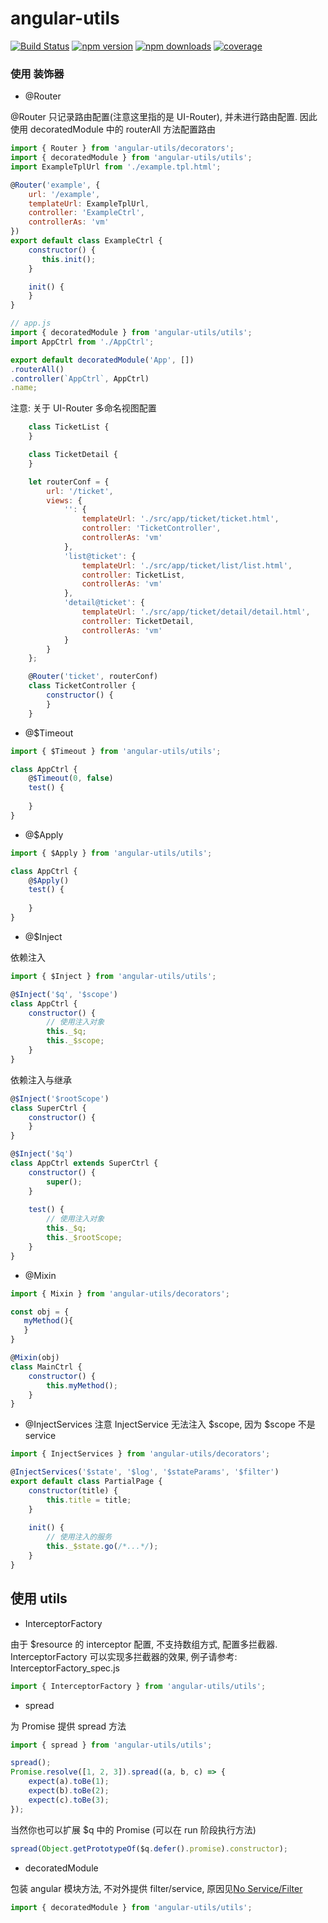 # angular-utils

[![Build Status](https://img.shields.io/travis/hjzheng/angular-utils.svg?style=flat-square)](https://travis-ci.org/hjzheng/angular-utils)
[![npm version](https://img.shields.io/npm/v/angular-utils.svg?style=flat-square)](https://www.npmjs.com/package/angular-utils)
[![npm downloads](https://img.shields.io/npm/dt/angular-utils.svg?style=flat-square)](https://www.npmjs.com/package/angular-utils)
[![coverage](https://img.shields.io/codecov/c/github/hjzheng/angular-utils.svg?style=flat-square)](https://codecov.io/gh/hjzheng/angular-utils)


### 使用 装饰器

- @Router

@Router 只记录路由配置(注意这里指的是 UI-Router), 并未进行路由配置. 因此使用 decoratedModule 中的 routerAll 方法配置路由

```js
import { Router } from 'angular-utils/decorators';
import { decoratedModule } from 'angular-utils/utils';
import ExampleTplUrl from './example.tpl.html';

@Router('example', {
    url: '/example',
    templateUrl: ExampleTplUrl,
    controller: 'ExampleCtrl',
    controllerAs: 'vm'
})
export default class ExampleCtrl {
    constructor() {
       this.init();
    }

    init() {
    }
}

// app.js
import { decoratedModule } from 'angular-utils/utils';
import AppCtrl from './AppCtrl';

export default decoratedModule('App', [])
.routerAll()
.controller(`AppCtrl`, AppCtrl)
.name;

```

注意: 关于 UI-Router 多命名视图配置

```js
	class TicketList {
	}

	class TicketDetail {
	}

	let routerConf = {
		url: '/ticket',
		views: {
			'': {
				templateUrl: './src/app/ticket/ticket.html',
				controller: 'TicketController',
				controllerAs: 'vm'
			},
			'list@ticket': {
				templateUrl: './src/app/ticket/list/list.html',
				controller: TicketList,
				controllerAs: 'vm'
			},
			'detail@ticket': {
				templateUrl: './src/app/ticket/detail/detail.html',
				controller: TicketDetail,
				controllerAs: 'vm'
			}
		}
	};

	@Router('ticket', routerConf)
	class TicketController {
		constructor() {
		}
	}
```

- @$Timeout

```js
import { $Timeout } from 'angular-utils/utils';

class AppCtrl {
	@$Timeout(0, false)
	test() {
	
	}
}
```

- @$Apply

```js
import { $Apply } from 'angular-utils/utils';

class AppCtrl {
	@$Apply()
	test() {
	
	}
}
```

- @$Inject

依赖注入

```js
import { $Inject } from 'angular-utils/utils';

@$Inject('$q', '$scope')
class AppCtrl {
	constructor() {
		// 使用注入对象
		this._$q;
		this._$scope;
	}
}
```

依赖注入与继承

```js
@$Inject('$rootScope')
class SuperCtrl {
	constructor() {
	}
}

@$Inject('$q')
class AppCtrl extends SuperCtrl {
	constructor() {
		super();
	}
	
	test() {
		// 使用注入对象
		this._$q;
		this._$rootScope;
	}
}


```

- @Mixin

```js
import { Mixin } from 'angular-utils/decorators';

const obj = {
   myMethod(){
   }
}

@Mixin(obj)
class MainCtrl {
    constructor() {
        this.myMethod();
    }
}
```

- @InjectServices
注意 InjectService 无法注入 $scope, 因为 $scope 不是 service

```js
import { InjectServices } from 'angular-utils/decorators';

@InjectServices('$state', '$log', '$stateParams', '$filter')
export default class PartialPage {
	constructor(title) {
		this.title = title;
	}
	
	init() {
		// 使用注入的服务
		this._$state.go(/*...*/);
	}
}
```

## 使用 utils

- InterceptorFactory

由于 $resource 的 interceptor 配置, 不支持数组方式, 配置多拦截器.
InterceptorFactory 可以实现多拦截器的效果, 例子请参考: InterceptorFactory_spec.js

```js
import { InterceptorFactory } from 'angular-utils/utils';
```

- spread

为 Promise 提供 spread 方法

```js
import { spread } from 'angular-utils/utils';

spread();
Promise.resolve([1, 2, 3]).spread((a, b, c) => {
	expect(a).toBe(1);
	expect(b).toBe(2);
	expect(c).toBe(3);
});
```

当然你也可以扩展 $q 中的 Promise (可以在 run 阶段执行方法)

```js
spread(Object.getPrototypeOf($q.defer().promise).constructor);
```

- decoratedModule

包装 angular 模块方法, 不对外提供 filter/service, 原因见[No Service/Filter](https://github.com/ShuyunFF2E/ccms-angular-styleguide#no-servicefilter-)

```js
import { decoratedModule } from 'angular-utils/utils';
```

